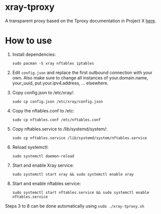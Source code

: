 # xray-tproxy
A transparent proxy based on the Tproxy documentation in Project X [here](https://xtls.github.io/Xray-docs-next/en/document/level-2/tproxy.html).

# How to use
1. Install dependencies: 

    `sudo pacman -S xray nftables iptables`

2. Edit `config.json` and replace the first outbound connection with your own. Also make sure to change all instances of your.domain.name, your_uuid, put.your.ipv4.address, ... elsewhere.
3. Copy config.json to /etc/xray/: 

    `sudo cp config.json /etc/xray/config.json`

4. Copy the nftables.conf to /etc: 

    `sudo cp nftables.conf /etc/nftables.conf`

5. Copy nftables.service to /lib/systemd/system/: 

    `sudo cp nftables.service /lib/systemd/system/nftables.service`

6. Reload systemctl: 

    `sudo systemctl daemon-reload`

7. Start and enable Xray service: 

    `sudo systemctl start xray && sudo systemctl enable xray`

   
9. Start and enable nftables service: 

    `sudo systemctl start nftables.service && sudo systemctl enable nftables.service`


Steps 3 to 8 can be done automatically using `sudo ./xray-tproxy.sh`
